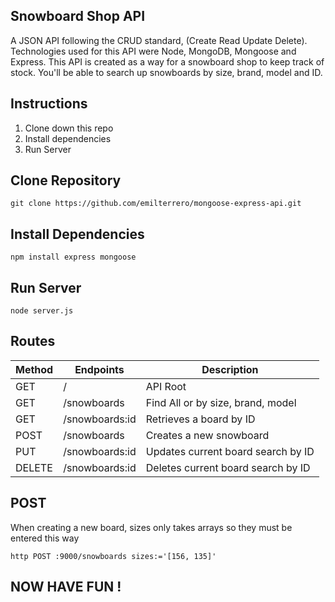 ## Snowboard Shop API
 A JSON API following the CRUD standard, (Create Read Update Delete). Technologies used for this API were Node, MongoDB, Mongoose and Express. This API is created as a way for a snowboard shop to keep track of stock. You'll be able to search up snowboards by size, brand, model and ID. 

## Instructions

1. Clone down this repo
2. Install dependencies
4. Run Server


## Clone Repository

```
git clone https://github.com/emilterrero/mongoose-express-api.git 
```

## Install Dependencies 
```
npm install express mongoose
```

## Run Server 
``` 
node server.js
```

## Routes 
|Method | Endpoints     | Description                      |
|-------|---------------|----------------------------------|
|GET    |/              |API Root                          |
|GET    |/snowboards    |Find All or by size, brand, model |
|GET    |/snowboards:id |Retrieves a board by ID           |
|POST   |/snowboards    |Creates a new snowboard           |
|PUT    |/snowboards:id |Updates current board search by ID|
|DELETE |/snowboards:id |Deletes current board search by ID|

## POST 
When creating a new board, sizes only takes arrays so they must be entered this way  
```
http POST :9000/snowboards sizes:='[156, 135]' 
```

## NOW HAVE FUN ! 
